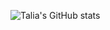 <!-- - 👋 Hi, I’m @Talia2019
- 👀 I’m interested in ...
- 🌱 I’m currently learning ...
- 💞️ I’m looking to collaborate on ...
- 📫 How to reach me ... -->

<!---
Talia2019/Talia2019 is a ✨ special ✨ repository because its `README.md` (this file) appears on your GitHub profile.
You can click the Preview link to take a look at your changes.
--->

![Talia's GitHub stats](https://github-readme-stats.vercel.app/api?username=Talia2019&count_private=true)
